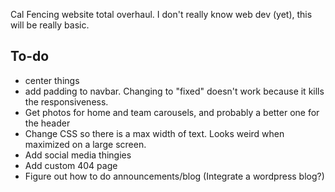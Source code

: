 Cal Fencing website total overhaul. I don't really know web dev (yet), this will be really basic.

To-do
-----
* center things
* add padding to navbar. Changing to "fixed" doesn't work because it kills the responsiveness.
* Get photos for home and team carousels, and probably a better one for the header
* Change CSS so there is a max width of text. Looks weird when maximized on a large screen.
* Add social media thingies
* Add custom 404 page
* Figure out how to do announcements/blog (Integrate a wordpress blog?)